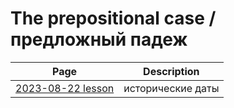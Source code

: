 # The prepositional case / предложный падеж 

| Page | Description |
| --- | --- |
| [2023-08-22 lesson](./revision_2023_08_22.md) | исторические даты |


